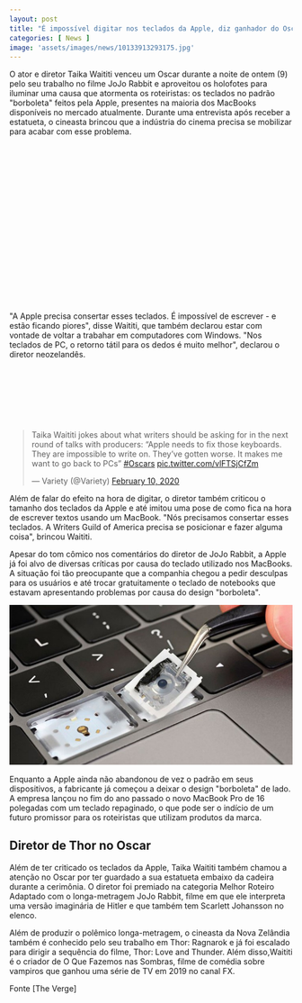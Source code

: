```yaml
---
layout: post
title: "É impossível digitar nos teclados da Apple, diz ganhador do Oscar"
categories: [ News ]
image: 'assets/images/news/10133913293175.jpg'
---
```


O ator e diretor Taika Waititi venceu um Oscar durante a noite de ontem (9) pelo seu trabalho no filme JoJo Rabbit e aproveitou os holofotes para iluminar uma causa que atormenta os roteiristas: os teclados no padrão "borboleta" feitos pela Apple, presentes na maioria dos MacBooks disponíveis no mercado atualmente. Durante uma entrevista após receber a estatueta, o cineasta brincou que a indústria do cinema precisa se mobilizar para acabar com esse problema.

<!-- QUADRADO -->
<script async src="//pagead2.googlesyndication.com/pagead/js/adsbygoogle.js"></script>
<ins class="adsbygoogle"
style="display:inline-block;width:336px;height:280px"
data-ad-client="ca-pub-2838251107855362"
data-ad-slot="5351066970"></ins>
<script>
(adsbygoogle = window.adsbygoogle || []).push({});
</script>

"A Apple precisa consertar esses teclados. É impossível de escrever - e estão ficando piores", disse Waititi, que também declarou estar com vontade de voltar a trabahar em computadores com Windows. "Nos teclados de PC, o retorno tátil para os dedos é muito melhor", declarou o diretor neozelandês.

<!-- MINI ANÚNCIO -->
<script async src="//pagead2.googlesyndication.com/pagead/js/adsbygoogle.js"></script>
<!-- Games Root -->
<ins class="adsbygoogle"
style="display:inline-block;width:730px;height:95px"
data-ad-client="ca-pub-2838251107855362"
data-ad-slot="5351066970"></ins>
<script>
(adsbygoogle = window.adsbygoogle || []).push({});
</script>

<blockquote class="twitter-tweet"><p lang="en" dir="ltr">Taika Waititi jokes about what writers should be asking for in the next round of talks with producers: “Apple needs to fix those keyboards. They are impossible to write on. They’ve gotten worse. It makes me want to go back to PCs” <a href="https://twitter.com/hashtag/Oscars?src=hash&amp;ref_src=twsrc%5Etfw">#Oscars</a> <a href="https://t.co/vlFTSjCfZm">pic.twitter.com/vlFTSjCfZm</a></p>&mdash; Variety (@Variety) <a href="https://twitter.com/Variety/status/1226710675554091008?ref_src=twsrc%5Etfw">February 10, 2020</a></blockquote> <script async src="https://platform.twitter.com/widgets.js" charset="utf-8"></script>

<!-- RETANGULO LARGO 2 -->
<script async src="//pagead2.googlesyndication.com/pagead/js/adsbygoogle.js"></script>
<ins class="adsbygoogle"
style="display:block; text-align:center;"
data-ad-layout="in-article"
data-ad-format="fluid"
data-ad-client="ca-pub-2838251107855362"
data-ad-slot="8549252987"></ins>
<script>
(adsbygoogle = window.adsbygoogle || []).push({});
</script>

Além de falar do efeito na hora de digitar, o diretor também criticou o tamanho dos teclados da Apple e até imitou uma pose de como fica na hora de escrever textos usando um MacBook. "Nós precisamos consertar esses teclados. A Writers Guild of America precisa se posicionar e fazer alguma coisa", brincou Waititi.

<!-- RETANGULO LARGO -->
<script async src="https://pagead2.googlesyndication.com/pagead/js/adsbygoogle.js"></script>
<!-- Informat -->
<ins class="adsbygoogle"
style="display:block"
data-ad-client="ca-pub-2838251107855362"
data-ad-slot="2327980059"
data-ad-format="auto"
data-full-width-responsive="true"></ins>
<script>
(adsbygoogle = window.adsbygoogle || []).push({});
</script>

Apesar do tom cômico nos comentários do diretor de JoJo Rabbit, a Apple já foi alvo de diversas críticas por causa do teclado utilizado nos MacBooks. A situação foi tão preocupante que a companhia chegou a pedir desculpas para os usuários e até trocar gratuitamente o teclado de notebooks que estavam apresentando problemas por causa do design "borboleta".

![Apple](/assets/images/news/10134143919177.jpg)

Enquanto a Apple ainda não abandonou de vez o padrão em seus dispositivos, a fabricante já começou a deixar o design "borboleta" de lado. A empresa lançou no fim do ano passado o novo MacBook Pro de 16 polegadas com um teclado repaginado, o que pode ser o indício de um futuro promissor para os roteiristas que utilizam produtos da marca.

## Diretor de Thor no Oscar

Além de ter criticado os teclados da Apple, Taika Waititi também chamou a atenção no Oscar por ter guardado a sua estatueta embaixo da cadeira durante a cerimônia. O diretor foi premiado na categoria Melhor Roteiro Adaptado com o longa-metragem JoJo Rabbit, filme em que ele interpreta uma versão imaginária de Hitler e que também tem Scarlett Johansson no elenco.

Além de produzir o polêmico longa-metragem, o cineasta da Nova Zelândia também é conhecido pelo seu trabalho em Thor: Ragnarok e já foi escalado para dirigir a sequência do filme, Thor: Love and Thunder. Além disso,Waititi é o criador de O Que Fazemos nas Sombras, filme de comédia sobre vampiros que ganhou uma série de TV em 2019 no canal FX.

Fonte [The Verge]
